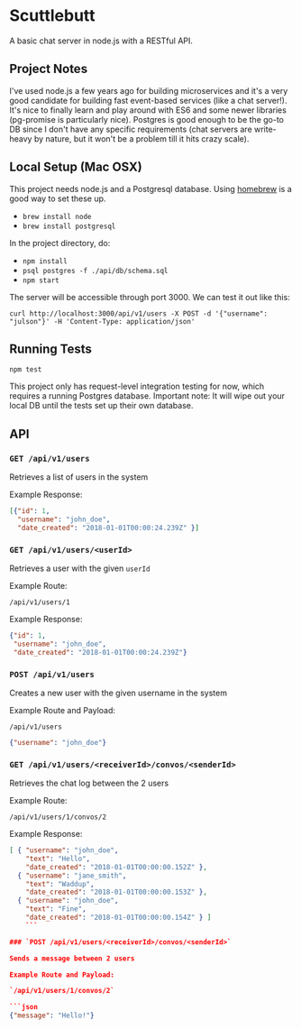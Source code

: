 # Scuttlebutt
A basic chat server in node.js with a RESTful API.

## Project Notes

I've used node.js a few years ago for building microservices and it's a very good candidate for building fast event-based services (like a chat server!). It's nice to finally learn and play around with ES6 and some newer libraries (pg-promise is particularly nice). Postgres is good enough to be the go-to DB since I don't have any specific requirements (chat servers are write-heavy by nature, but it won't be a problem till it hits crazy scale).

## Local Setup (Mac OSX)

This project needs node.js and a Postgresql database. Using [homebrew](https://brew.sh/) is a good way to set these up.

* `brew install node`
* `brew install postgresql`

In the project directory, do:

* `npm install`
* `psql postgres -f ./api/db/schema.sql`
* `npm start`

The server will be accessible through port 3000. We can test it out like this:

`curl http://localhost:3000/api/v1/users -X POST -d '{"username": "julson"}' -H 'Content-Type: application/json'`

## Running Tests

`npm test`

This project only has request-level integration testing for now, which requires a running Postgres database. Important note: It will wipe out your local DB until the tests set up their own database.

## API

### `GET /api/v1/users`

Retrieves a list of users in the system

Example Response:

```json
[{"id": 1,
  "username": "john_doe",
  "date_created": "2018-01-01T00:00:24.239Z" }]
```

### `GET /api/v1/users/<userId>`

Retrieves a user with the given `userId`

Example Route:

`/api/v1/users/1`

Example Response:

```json
{"id": 1,
 "username": "john_doe",
 "date_created": "2018-01-01T00:00:24.239Z"}
```

### `POST /api/v1/users`

Creates a new user with the given username in the system

Example Route and Payload:

`/api/v1/users`

```json
{"username": "john_doe"}
```

### `GET /api/v1/users/<receiverId>/convos/<senderId>`

Retrieves the chat log between the 2 users

Example Route:

`/api/v1/users/1/convos/2`

Example Response:

```json
[ { "username": "john_doe",
    "text": "Hello",
    "date_created": "2018-01-01T00:00:00.152Z" },
  { "username": "jane_smith",
    "text": "Waddup",
    "date_created": "2018-01-01T00:00:00.153Z" },
  { "username": "john_doe",
    "text": "Fine",
    "date_created": "2018-01-01T00:00:00.154Z" } ]
    ```

### `POST /api/v1/users/<receiverId>/convos/<senderId>`

Sends a message between 2 users

Example Route and Payload:

`/api/v1/users/1/convos/2`

```json
{"message": "Hello!"}
```
